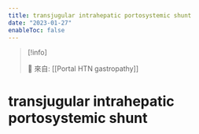 ```yaml
---
title: transjugular intrahepatic portosystemic shunt
date: "2023-01-27"
enableToc: false
---
```


> [!info]
>
> 🌱 來自: [[Portal HTN gastropathy]]

# transjugular intrahepatic portosystemic shunt


